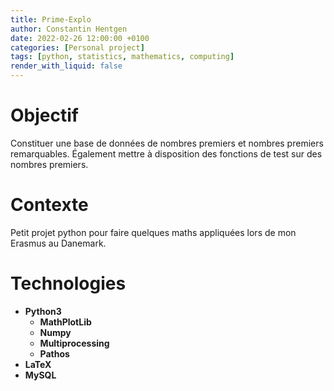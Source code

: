 ```yaml
---
title: Prime-Explo
author: Constantin Hentgen
date: 2022-02-26 12:00:00 +0100
categories: [Personal project]
tags: [python, statistics, mathematics, computing]
render_with_liquid: false
---
```


# Objectif

Constituer une base de données de nombres premiers et nombres premiers remarquables. Également mettre à disposition des fonctions de test sur des nombres premiers.

# Contexte

Petit projet python pour faire quelques maths appliquées lors de mon Erasmus au Danemark.

# Technologies

- **Python3**
  - **MathPlotLib**
  - **Numpy**
  - **Multiprocessing**
  - **Pathos**
- **LaTeX**
- **MySQL**
